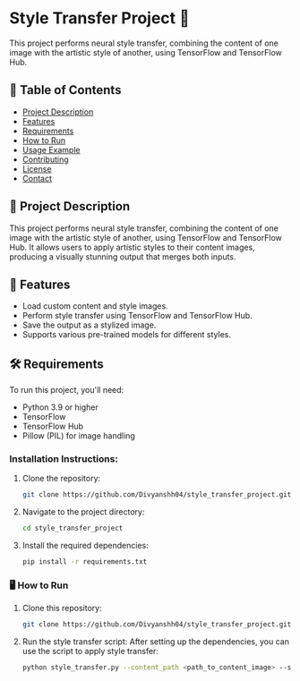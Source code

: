 # Style Transfer Project 🎨

This project performs neural style transfer, combining the content of one image with the artistic style of another, using TensorFlow and TensorFlow Hub.

## 📝 Table of Contents
- [Project Description](#project-description)
- [Features](#features)
- [Requirements](#requirements)
- [How to Run](#how-to-run)
- [Usage Example](#usage-example)
- [Contributing](#contributing)
- [License](#license)
- [Contact](#contact)

## 📜 Project Description
This project performs neural style transfer, combining the content of one image with the artistic style of another, using TensorFlow and TensorFlow Hub. It allows users to apply artistic styles to their content images, producing a visually stunning output that merges both inputs.

## 🚀 Features
- Load custom content and style images.
- Perform style transfer using TensorFlow and TensorFlow Hub.
- Save the output as a stylized image.
- Supports various pre-trained models for different styles.

## 🛠️ Requirements
To run this project, you'll need:
- Python 3.9 or higher
- TensorFlow
- TensorFlow Hub
- Pillow (PIL) for image handling

### Installation Instructions:
1. Clone the repository:
   ```bash
   git clone https://github.com/Divyanshh04/style_transfer_project.git
   
2. Navigate to the project directory:
   ```bash
   cd style_transfer_project
   
3. Install the required dependencies:
   ```bash
   pip install -r requirements.txt

### 🖥️ How to Run

1. Clone this repository:
   ```bash
   git clone https://github.com/Divyanshh04/style_transfer_project.git
   
2. Run the style transfer script:
After setting up the dependencies, you can use the script to apply style transfer:
   ```bash
   python style_transfer.py --content_path <path_to_content_image> --style_path <path_to_style_image> --output_path <path_to_save_output>















